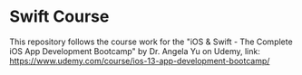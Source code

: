 # Swift Course

This repository follows the course work for the "iOS & Swift - The Complete iOS App Development Bootcamp" by Dr. Angela Yu on Udemy, link: <https://www.udemy.com/course/ios-13-app-development-bootcamp/>
